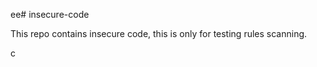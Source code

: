 ee# insecure-code

This repo contains insecure code, this is only for testing rules scanning.
 
c
 

